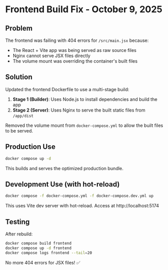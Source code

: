 # Frontend Build Fix - October 9, 2025

## Problem
The frontend was failing with 404 errors for `/src/main.jsx` because:
- The React + Vite app was being served as raw source files
- Nginx cannot serve JSX files directly
- The volume mount was overriding the container's built files

## Solution
Updated the frontend Dockerfile to use a multi-stage build:
1. **Stage 1 (Builder)**: Uses Node.js to install dependencies and build the app
2. **Stage 2 (Server)**: Uses Nginx to serve the built static files from `/app/dist`

Removed the volume mount from `docker-compose.yml` to allow the built files to be served.

## Production Use
```bash
docker compose up -d
```
This builds and serves the optimized production bundle.

## Development Use (with hot-reload)
```bash
docker compose -f docker-compose.yml -f docker-compose.dev.yml up
```
This uses Vite dev server with hot-reload. Access at http://localhost:5174

## Testing
After rebuild:
```bash
docker compose build frontend
docker compose up -d frontend
docker compose logs frontend --tail=20
```

No more 404 errors for JSX files! ✅
